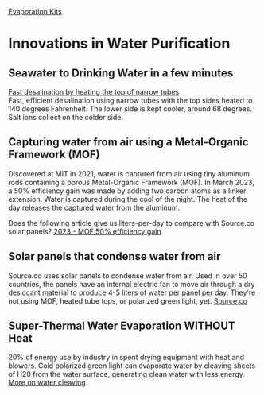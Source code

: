 [Evaporation Kits](../)
# Innovations in Water Purification

## Seawater to Drinking Water in a few minutes

[Fast desalination by heating the top of narrow tubes](https://www.msn.com/en-us/lifestyle/lifestyle-buzz/ar-BB1okq2H)  
Fast, efficient desalination using narrow tubes with the top sides heated to 140 degrees Fahrenheit. The lower side is kept cooler, around 68 degrees. Salt ions collect on the colder side. 

## Capturing water from air using a Metal-Organic Framework (MOF)

Discovered at MIT in 2021, water is captured from air using tiny aluminum rods containing a porous Metal-Organic Framework (MOF). In&nbsp;March 2023, a 50% efficiency gain was made by adding two carbon atoms as a linker extension.  Water is captured during the cool of the night. The heat of the day releases the captured water from the aluminum.

Does the following article give us liters-per-day to compare with Source.co solar panels?
[2023 - MOF 50% efficiency gain](https://techxplore.com/news/2023-03-air-metal-organic-framework.html)

## Solar panels that condense water from air

Source.co uses solar panels to condense water from air. Used in over 50 countries, the panels have an internal electric fan to move air through a dry desiccant material to produce 4-5 liters of water per panel per day. They're not using MOF, heated tube tops, or polarized green light, yet. [Source.co](https://www.source.co)

## Super-Thermal Water Evaporation WITHOUT Heat

20% of energy use by industry in spent drying equipment with heat and blowers. Cold polarized green light can evaporate water by cleaving sheets of H20 from the water surface, generating clean water with less energy. [More on water cleaving](../).



